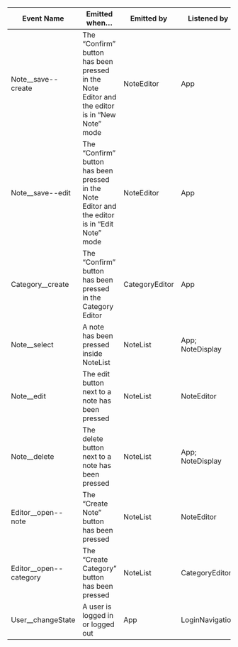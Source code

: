 | Event Name             | Emitted when…                                                                                  | Emitted by     | Listened by      |
|------------------------|------------------------------------------------------------------------------------------------|----------------|------------------|
| Note__save--create     | The “Confirm” button has been pressed in the Note Editor and the editor is in “New Note” mode  | NoteEditor     | App              |
| Note__save--edit       | The “Confirm” button has been pressed in the Note Editor and the editor is in “Edit Note” mode | NoteEditor     | App              |
| Category__create       | The “Confirm” button has been pressed in the Category Editor                                   | CategoryEditor | App              |
| Note__select           | A note has been pressed inside NoteList                                                        | NoteList       | App; NoteDisplay |
| Note__edit             | The edit button next to a note has been pressed                                                | NoteList       | NoteEditor       |
| Note__delete           | The delete button next to a note has been pressed                                              | NoteList       | App; NoteDisplay |
| Editor__open--note     | The “Create Note” button has been pressed                                                      | NoteList       | NoteEditor       |
| Editor__open--category | The “Create Category” button has been pressed                                                  | NoteList       | CategoryEditor   |
| User__changeState      | A user is logged in or logged out                                                              | App            | LoginNavigation  |